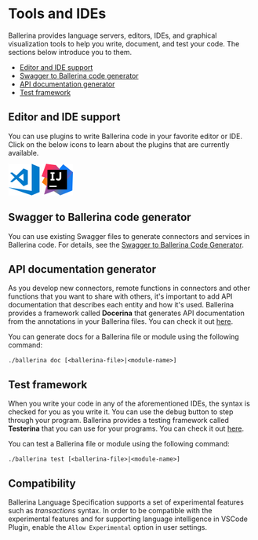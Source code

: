 # Tools and IDEs

Ballerina provides language servers, editors, IDEs, and graphical visualization tools to help you write, document, and test your code. The sections below introduce you to them. 

- [Editor and IDE support](#editor-and-ide-support)
- [Swagger to Ballerina code generator](#swagger-to-ballerina-code-generator)
- [API documentation generator](#api-documentation-generator)
- [Test framework](#test-framework)

## Editor and IDE support

You can use plugins to write Ballerina code in your favorite editor or IDE. Click on the below icons to learn about the plugins that are currently available. 

[![VS Code](images/vscode-logo.png)](vscode-plugin-doc.md) 
[![IntelliJ](images/intellij-logo.png)](intellij-plugin-doc.md)

## Swagger to Ballerina code generator

You can use existing Swagger files to generate connectors and services in Ballerina code. For details, see the [Swagger to Ballerina Code Generator](https://github.com/ballerina-platform/ballerina-lang/tree/master/misc/swagger-ballerina/modules/swagger-to-ballerina-generator).

## API documentation generator

As you develop new connectors, remote functions in connectors and other functions that you want to share with others, it's important to add API documentation that describes each entity and how it's used. Ballerina provides a framework called **Docerina** that generates API documentation from the annotations in your Ballerina files. You can check it out [here](https://github.com/ballerina-platform/ballerina-lang/tree/master/misc/docerina). 

You can generate docs for a Ballerina file or module using the following command:

```
./ballerina doc [<ballerina-file>|<module-name>]
```

## Test framework

When you write your code in any of the aforementioned IDEs, the syntax is checked for you as you write it. You can use the debug button to step through your program. Ballerina provides a testing framework called **Testerina** that you can use for your programs. You can check it out [here](https://github.com/ballerina-platform/ballerina-lang/tree/master/misc/testerina).

You can test a Ballerina file or module using the following command:

```
./ballerina test [<ballerina-file>|<module-name>]
```

## Compatibility

Ballerina Language Specification supports a set of experimental features such as *_transactions_* syntax. In order to be compatible with the experimental features and for supporting language intelligence in VSCode Plugin, enable the `Allow Experimental` option in user settings.
